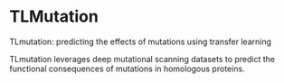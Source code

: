 # TLMutation

TLmutation: predicting the effects of mutations using transfer learning

TLmutation leverages deep mutational scanning datasets to predict the functional consequences of mutations in homologous proteins.

